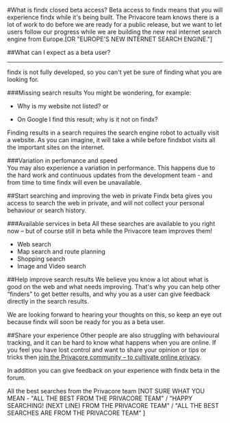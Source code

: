 #What is findx closed beta access?
Beta access to findx means that you will experience findx while it's being built. The Privacore team knows there is a lot of work to do before we are ready for a public release, but we want to let users follow our progress while we are building the new real internet search engine from Europe.[OR "EUROPE'S NEW INTERNET SEARCH ENGINE."]

##What can I expect as a beta user?

-----
findx is not fully developed, so you can't yet be sure of finding what you are looking for.

###Missing search results
You might be wondering, for example:  

- Why is my website not listed? or 
+ On Google I find this result; why is it not on findx?

Finding results in a search requires the search engine robot to actually visit a website. As you can imagine, it will take a while before findxbot visits all the important sites on the internet. 

###Variation in perfomance and speed  
You may also experience a variation in performance. This happens due to the hard work and continuous updates from the development team - and from time to time findx will even be unavailable.
 
##Start searching and improving the web in private
Findx beta gives you access to search the web in private, and will not collect your personal behaviour or search history.

###Available services in beta 
All these searches are available to you right now – but of course still in beta while the Privacore team improves them!  

* Web search
* Map search and route planning
* Shopping search
* Image and Video search

##Help improve search results 
We believe you know a lot about what is good on the web and what needs improving. That's why you can help other “finders” to get better results, and why you as a user can give feedback directly in the search results.

We are looking forward to hearing your thoughts on this, so keep an eye out because findx will soon be ready for you as a beta user.
 
##Share your experience
Other people are also struggling with behavioural tracking, and it can be hard to know what happens when you are online. If you feel you have lost control and want to share your opinion or tips or tricks then [join the Privacore community – to cultivate online privacy](https://forum.privacore.com).
 
In addition you can give feedback on your experience with findx beta in the forum.
 
All the best searches from the Privacore team [NOT SURE WHAT YOU MEAN - "ALL THE BEST FROM THE PRIVACORE TEAM" / "HAPPY SEARCHING! (NEXT LINE) FROM THE PRIVACORE TEAM" / "ALL THE BEST SEARCHES ARE FROM THE PRIVACORE TEAM" ]

